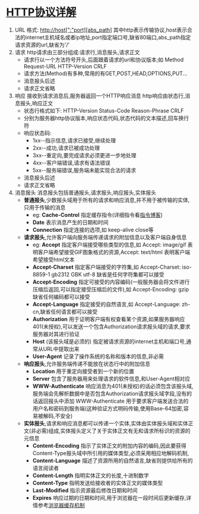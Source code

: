 # [HTTP协议详解](https://blog.csdn.net/gueter/article/details/1524447)

1. URL
   格式: <http://host[":"port][abs_path]>
   其中http表示传输协议,host表示合法的internet主机域名或者ip地址,port指定端口号,缺省80端口,abs_path指定请求资源的url,缺省为'/'
2. 请求
   http请求由三部分组成:请求行,消息报头,请求正文
   * 请求行以一个方法符号开头,后面跟着请求的url和协议版本;如 Method Request-URL HTTP-Version  CRLF
   * 请求方法(Method)有多种,常用的有GET,POST,HEAD,OPTIONS,PUT...
   * 消息报头后述
   * 请求正文省略
3. 响应
   接收到请求消息后,服务器返回一个HTTP响应消息
   http响应由状态行,消息报头,响应正文
   * 状态行格式如下: HTTP-Version Status-Code Reason-Phrase CRLF
   * 分别为服务器http协议版本,响应状态代码,状态代码的文本描述,回车换行符
   * 响应状态码:
       * 1xx--指示信息,请求已接受,继续处理
       * 2xx--成功,请求已被成功处理
       * 3xx--重定向,要完成请求必须更进一步地处理
       * 4xx--客户端错误,请求有语法错误
       * 5xx--服务端错误,服务端未能实现合法的请求
   * 消息报头后述
   * 请求正文省略
4. 消息报头
   消息报头包括普通报头,请求报头,响应报头,实体报头
   * **普通报头**,少数报头域用于所有的请求和响应消息,并不用于被传输的实体,只用于传输的消息
     * eg: **Cache-Control** 指定缓存指令(详细指令看[指令博客](http://www.baidu.com))
     * **Date** 表示消息产生的日期和时间
     * **Connection** 指定连接的选项,如 keep-alive close等
   * **请求报头**,允许客户端向服务端传递请求的附加信息以及客户端自身信息
     * eg: **Accept** 指定客户端接受哪些类型的信息,如 Accept: image/gif 表明客户端希望接受GIF图象格式的资源,Accept: text/html 表明客户端希望接受html文本
     * **Accept-Charset** 指定客户端接受的字符集,如 Accept-Charset: iso-8859-1 gb2312 GBK utf-8 缺省是任何字符集都可以接受
     * **Accept-Encoding** 指定可接受的内容编码(一般服务器会将文件进行压缩后返回,可以指定接受压缩后的文件),如 Accept-Encoding: gzip 缺省任何编码都可以接受
     * **Accept-Language** 指定接受的自然语言,如 Accept-Language: zh-cn,缺省任何语言都可以接受
     * **Authorization** 用于证明客户端有权查看某个资源,如果服务器响应401(未授权),可以发送一个包含Authorization请求报头域的请求,要求服务器对其进行验证
     * **Host** (该报头域是必须的) 指定被请求资源的internet主机和端口号,通常从URL中提取出来
     * **User-Agent** 记录了操作系统的名称和版本的信息,非必需
   * **响应报头**,允许服务端传递不能放在状态行中的附加信息
     * **Location** 用于重定向接受者到一个新的位置
     * **Server** 包含了服务器用来处理请求的软件信息,和User-Agent相对应
     * **WWW-Authenticate** 响应消息为401(未授权)的话必须包含该报头域,服务端会先解析数据中是否包含Authorization请求报头域字段,没有的话返回报头中添加 WWW-Authenticate 用于要求客户端发送合法的用户名和密码到服务端(这种验证方式明码传输,使用Base-64加密,容易被解码,不安全)
   * **实体报头**,请求和响应消息都可以传递一个实体,实体由实体报头域和实体正文(非必需)组成,实体报头定义了关于实体正文有无和请求所标识的资源的元信息
     * **Content-Encoding** 指示了实体正文的附加内容的编码,因此要获得Content-Type报头域中所引用的媒体类型,必须采用相应地解码机制,
     * **Content-Language** 描述了资源所用的自然语言,缺省则提供给所有的语言阅读者
     * **Content-Length** 指明实体正文的长度,十进制数字
     * **Content-Type** 指明发送给接收者的实体正文的媒体类型
     * **Last-Modified** 指示资源最后修改日期和时间
     * **Expires** 响应过期的日期和时间,用于浏览器在一段时间后更新缓存,详情参考[浏览器缓存机制](http://www.baidu.com)
